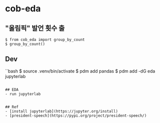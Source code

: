 # cob-eda

## "올림픽" 발언 횟수 출

```bash력
$ from cob_eda import group_by_count
$ group_by_count()
```


## Dev
``bash
$ source .venv/bin/activate
$ pdm add pandas
$ pdm add -dG eda jupyterlab
```

## EDA
- run jupyterlab


## Ref
- [install jupyterlab](https://jupyter.org/install)
- [president-speech](https://pypi.org/project/president-speech/)

